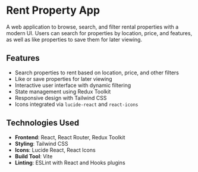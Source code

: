 # Rent Property App

A web application to browse, search, and filter rental properties with a modern UI. Users can search for properties by location, price, and features, as well as like properties to save them for later viewing.

## Features

- Search properties to rent based on location, price, and other filters
- Like or save properties for later viewing
- Interactive user interface with dynamic filtering
- State management using Redux Toolkit
- Responsive design with Tailwind CSS
- Icons integrated via `lucide-react` and `react-icons`

## Technologies Used

- **Frontend**: React, React Router, Redux Toolkit
- **Styling**: Tailwind CSS
- **Icons**: Lucide React, React Icons
- **Build Tool**: Vite
- **Linting**: ESLint with React and Hooks plugins


